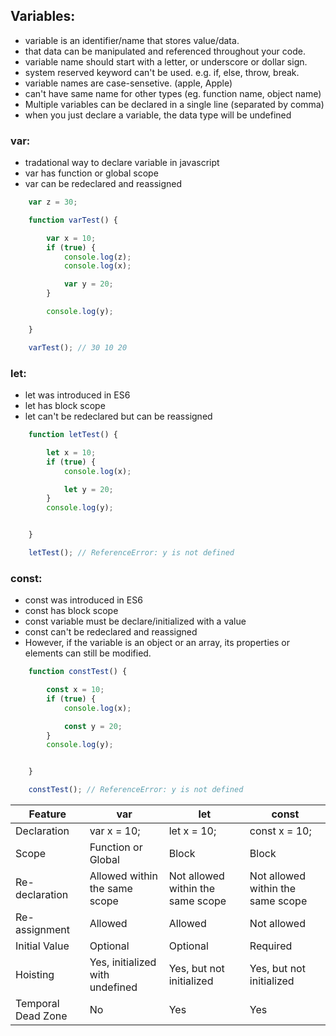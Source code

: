 ## Variables:

- variable is an identifier/name that stores value/data.
- that data can be manipulated and referenced throughout your code.
- variable name should start with a letter, or underscore or dollar sign.
- system reserved keyword can't be used. e.g. if, else, throw, break.
- variable names are case-sensetive. (apple, Apple)
- can't have same name for other types (eg. function name, object name)
- Multiple variables can be declared in a single line (separated by comma)
- when you just declare a variable, the data type will be undefined  


### var:
- tradational way to declare variable in javascript
- var has function or global scope 
- var can be redeclared and reassigned

```js
    var z = 30;

    function varTest() {

        var x = 10;
        if (true) {
            console.log(z);
            console.log(x);

            var y = 20;
        }

        console.log(y);

    }

    varTest(); // 30 10 20
```


### let:
- let was introduced in ES6
- let has block scope 
- let can't be redeclared but can be reassigned

```js
    function letTest() {

        let x = 10;
        if (true) {
            console.log(x);

            let y = 20;
        }
        console.log(y);


    }

    letTest(); // ReferenceError: y is not defined
```


### const:
- const was introduced in ES6
- const has block scope 
- const variable must be declare/initialized with a value
- const can't be redeclared and reassigned
- However, if the variable is an object or an array, its properties or elements can still be modified.

```js
    function constTest() {

        const x = 10;
        if (true) {
            console.log(x);

            const y = 20;
        }
        console.log(y);


    }

    constTest(); // ReferenceError: y is not defined
```


| Feature            | var                             | let                               | const                             |
| ------------------ | ------------------------------- | --------------------------------- | --------------------------------- |
| Declaration        | var x = 10;                     | let x = 10;                       | const x = 10;                     |
| Scope              | Function or Global              | Block                             | Block                             |
| Re-declaration     | Allowed within the same scope   | Not allowed within the same scope | Not allowed within the same scope |
| Re-assignment      | Allowed                         | Allowed                           | Not allowed                       |
| Initial Value      | Optional                        | Optional                          | Required                          |
| Hoisting           | Yes, initialized with undefined | Yes, but not initialized          | Yes, but not initialized          |
| Temporal Dead Zone | No                              | Yes                               | Yes                               |

